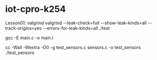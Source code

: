 # iot-cpro-k254

Lesson01:
valgrind
valgrind --leak-check=full --show-leak-kinds=all --track-origins=yes --errors-for-leak-kinds=all ./test


gcc -E main.c -o main.i

cc -Wall -Wextra -O0 -g test_sensors.c sensors.c -o test_sensors
./test_sensors
